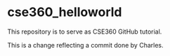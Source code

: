 # cse360_helloworld
This repository is to serve as CSE360 GitHub tutorial.

This is a change reflecting a commit done by Charles.
